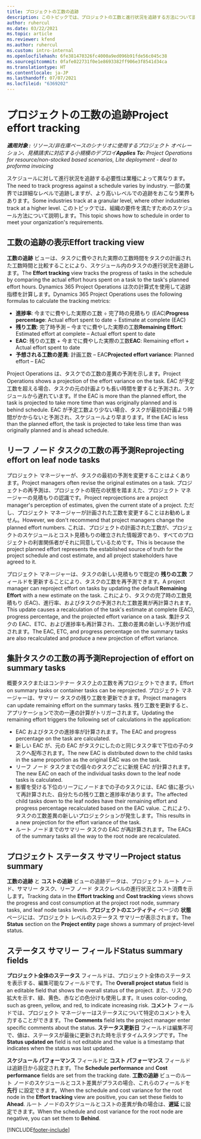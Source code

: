 ```yaml
---
title: プロジェクトの工数の追跡
description: このトピックでは、プロジェクトの工数と進行状況を追跡する方法について説明します。
author: ruhercul
ms.date: 03/22/2021
ms.topic: article
ms.reviewer: kfend
ms.author: ruhercul
ms.custom: intro-internal
ms.openlocfilehash: 6fe381470326fc4000a9ed096b91fde56c045c38
ms.sourcegitcommit: 0fafe022731f0e1e8693382ff906e3f8541d34ca
ms.translationtype: HT
ms.contentlocale: ja-JP
ms.lasthandoff: 07/07/2021
ms.locfileid: "6369202"
---
```

# <a name="project-effort-tracking"></a><span data-ttu-id="c07ab-103">プロジェクトの工数の追跡</span><span class="sxs-lookup"><span data-stu-id="c07ab-103">Project effort tracking</span></span>

<span data-ttu-id="c07ab-104">_**適用対象 :** リソース/非在庫ベースのシナリオに使用するプロジェクト オペレーション、見積請求に対応する小規模のデプロイ_</span><span class="sxs-lookup"><span data-stu-id="c07ab-104">_**Applies To:** Project Operations for resource/non-stocked based scenarios, Lite deployment - deal to proforma invoicing_</span></span>

<span data-ttu-id="c07ab-105">スケジュールに対して進行状況を追跡する必要性は業種によって異なります。</span><span class="sxs-lookup"><span data-stu-id="c07ab-105">The need to track progress against a schedule varies by industry.</span></span> <span data-ttu-id="c07ab-106">一部の業界では詳細なレベルで追跡しますが、より高いレベルでの追跡をおこなう業界もあります。</span><span class="sxs-lookup"><span data-stu-id="c07ab-106">Some industries track at a granular level, where other industries track at a higher level.</span></span> <span data-ttu-id="c07ab-107">このトピックでは、組織の要件を満たすためのスケジュール方法について説明します。</span><span class="sxs-lookup"><span data-stu-id="c07ab-107">This topic shows how to schedule in order to meet your organization's requirements.</span></span>

## <a name="effort-tracking-view"></a><span data-ttu-id="c07ab-108">工数の追跡の表示</span><span class="sxs-lookup"><span data-stu-id="c07ab-108">Effort tracking view</span></span>

<span data-ttu-id="c07ab-109">**工数の追跡** ビューは、タスクに費やされた実際の工数時間をタスクの計画された工数時間と比較することにより、スケジュール内のタスクの進行状況を追跡します。</span><span class="sxs-lookup"><span data-stu-id="c07ab-109">The **Effort tracking** view tracks the progress of tasks in the schedule by comparing the actual effort hours spent on a task to the task's planned effort hours.</span></span> <span data-ttu-id="c07ab-110">Dynamics 365 Project Operations は次の計算式を使用して追跡指標を計算します。</span><span class="sxs-lookup"><span data-stu-id="c07ab-110">Dynamics 365 Project Operations uses the following formulas to calculate the tracking metrics:</span></span>

- <span data-ttu-id="c07ab-111">**進捗率**: 今までに費やした実際の工数 ÷ 完了時の見積もり (EAC)</span><span class="sxs-lookup"><span data-stu-id="c07ab-111">**Progress percentage**: Actual effort spent to date ÷ Estimate at complete (EAC)</span></span> 
- <span data-ttu-id="c07ab-112">**残り工数**: 完了時予測 – 今までに費やした実際の工数</span><span class="sxs-lookup"><span data-stu-id="c07ab-112">**Remaining Effort**: Estimated effort at complete – Actual effort spent to date</span></span> 
- <span data-ttu-id="c07ab-113">**EAC**: 残りの工数 + 今までに費やした実際の工数</span><span class="sxs-lookup"><span data-stu-id="c07ab-113">**EAC**: Remaining effort + Actual effort spent to date</span></span> 
- <span data-ttu-id="c07ab-114">**予想される工数の差異**: 計画工数 – EAC</span><span class="sxs-lookup"><span data-stu-id="c07ab-114">**Projected effort variance**: Planned effort – EAC</span></span>

<span data-ttu-id="c07ab-115">Project Operations は、タスクでの工数の差異の予測を示します。</span><span class="sxs-lookup"><span data-stu-id="c07ab-115">Project Operations shows a projection of the effort variance on the task.</span></span> <span data-ttu-id="c07ab-116">EAC が予定工数を超える場合、タスクの元の計画よりも長い時間を要すると予測され、スケジュールから遅れています。</span><span class="sxs-lookup"><span data-stu-id="c07ab-116">If the EAC is more than the planned effort, the task is projected to take more time than was originally planned and is behind schedule.</span></span> <span data-ttu-id="c07ab-117">EAC が予定工数より少ない場合、タスクが最初の計画より時間がかからないと予測され、スケジュールより早まります。</span><span class="sxs-lookup"><span data-stu-id="c07ab-117">If the EAC is less than the planned effort, the task is projected to take less time than was originally planned and is ahead schedule.</span></span>

## <a name="reprojecting-effort-on-leaf-node-tasks"></a><span data-ttu-id="c07ab-118">リーフ ノード タスクの工数の再予測</span><span class="sxs-lookup"><span data-stu-id="c07ab-118">Reprojecting effort on leaf node tasks</span></span>

<span data-ttu-id="c07ab-119">プロジェクト マネージャーが、タスクの最初の予測を変更することはよくあります。</span><span class="sxs-lookup"><span data-stu-id="c07ab-119">Project managers often revise the original estimates on a task.</span></span> <span data-ttu-id="c07ab-120">プロジェクトの再予測は、プロジェクトの現在の状態を踏まえた、プロジェクト マネージャーの見積もりの認識です。</span><span class="sxs-lookup"><span data-stu-id="c07ab-120">Project reprojections are a project manager's perception of estimates, given the current state of a project.</span></span> <span data-ttu-id="c07ab-121">ただし、プロジェクト マネージャーが計画された工数を変更することはお勧めしません。</span><span class="sxs-lookup"><span data-stu-id="c07ab-121">However, we don't recommend that project managers change the planned effort numbers.</span></span> <span data-ttu-id="c07ab-122">これは、プロジェクトの計画された工数が、プロジェクトのスケジュールとコスト見積もりの確立された情報源であり、すべてのプロジェクトの利害関係者がそれに同意しているためです。</span><span class="sxs-lookup"><span data-stu-id="c07ab-122">This is because the project planned effort represents the established source of truth for the project schedule and cost estimate, and all project stakeholders have agreed to it.</span></span>

<span data-ttu-id="c07ab-123">プロジェクト マネージャーは、タスクの新しい見積もりで既定の **残りの工数** フィールドを更新することにより、タスクの工数を再予測できます。</span><span class="sxs-lookup"><span data-stu-id="c07ab-123">A project manager can reproject effort on tasks by updating the default **Remaining Effort** with a new estimate on the task.</span></span> <span data-ttu-id="c07ab-124">これにより、タスクの完了時の工数見積もり (EAC)、進行率、およびタスクの予測された工数差異が再計算されます。</span><span class="sxs-lookup"><span data-stu-id="c07ab-124">This update causes a recalculation of the task's estimate at complete (EAC), progress percentage, and the projected effort variance on a task.</span></span> <span data-ttu-id="c07ab-125">集計タスクの EAC、ETC、および進捗率も再計算され、工数の差異の新しい予測が作成されます。</span><span class="sxs-lookup"><span data-stu-id="c07ab-125">The EAC, ETC, and progress percentage on the summary tasks are also recalculated and produce a new projection of effort variance.</span></span>

## <a name="reprojection-of-effort-on-summary-tasks"></a><span data-ttu-id="c07ab-126">集計タスクの工数の再予測</span><span class="sxs-lookup"><span data-stu-id="c07ab-126">Reprojection of effort on summary tasks</span></span>

<span data-ttu-id="c07ab-127">概要タスクまたはコンテナー タスク上の工数を再プロジェクトできます。</span><span class="sxs-lookup"><span data-stu-id="c07ab-127">Effort on summary tasks or container tasks can be reprojected.</span></span> <span data-ttu-id="c07ab-128">プロジェクト マネージャーは、サマリー タスクの残り工数を更新できます。</span><span class="sxs-lookup"><span data-stu-id="c07ab-128">Project managers can update remaining effort on the summary tasks.</span></span> <span data-ttu-id="c07ab-129">残り工数を更新すると、アプリケーションで次の一連の計算がトリガーされます。</span><span class="sxs-lookup"><span data-stu-id="c07ab-129">Updating the remaining effort triggers the following set of calculations in the application:</span></span>

- <span data-ttu-id="c07ab-130">EAC およびタスクの進捗率が計算されます。</span><span class="sxs-lookup"><span data-stu-id="c07ab-130">The EAC and progress percentage on the task are calculated.</span></span>
- <span data-ttu-id="c07ab-131">新しい EAC が、元の EAC がタスクにしたのと同じタスク率で下位の子のタスクへ配布されます。</span><span class="sxs-lookup"><span data-stu-id="c07ab-131">The new EAC is distributed down to the child tasks in the same proportion as the original EAC was on the task.</span></span>
- <span data-ttu-id="c07ab-132">リーフ ノード タスクまでの個々のタスクごとに新規 EAC が計算されます。</span><span class="sxs-lookup"><span data-stu-id="c07ab-132">The new EAC on each of the individual tasks down to the leaf node tasks is calculated.</span></span> 
- <span data-ttu-id="c07ab-133">影響を受ける下位のリーフにノードまでの子のタスクには、EAC 値に基づいて再計算された、自分たちの残り工数と進捗率があります。</span><span class="sxs-lookup"><span data-stu-id="c07ab-133">The affected child tasks down to the leaf nodes have their remaining effort and progress percentage recalculated based on the EAC value.</span></span> <span data-ttu-id="c07ab-134">これにより、タスクの工数差異の新しいプロジェクションが発生します。</span><span class="sxs-lookup"><span data-stu-id="c07ab-134">This results in a new projection for the effort variance of the task.</span></span> 
- <span data-ttu-id="c07ab-135">ルート ノードまでのサマリー タスクの EAC が再計算されます。</span><span class="sxs-lookup"><span data-stu-id="c07ab-135">The EACs of the summary tasks all the way to the root node are recalculated.</span></span>


## <a name="project-status-summary"></a><span data-ttu-id="c07ab-136">プロジェクト ステータス サマリー</span><span class="sxs-lookup"><span data-stu-id="c07ab-136">Project status summary</span></span>

<span data-ttu-id="c07ab-137">**工数の追跡** と **コストの追跡** ビューの追跡データは、プロジェクト ルート ノード、サマリー タスク、リーフ ノード タスクレベルの進行状況とコスト消費を示します。</span><span class="sxs-lookup"><span data-stu-id="c07ab-137">Tracking data in the **Effort tracking** and **Cost tracking** views shows the progress and cost consumption at the project root node, summary tasks, and leaf node tasks levels.</span></span> <span data-ttu-id="c07ab-138">**プロジェクトのエンティティ** ページの **状態** ページには、プロジェクト レベルのステータス サマリーが表示されます。</span><span class="sxs-lookup"><span data-stu-id="c07ab-138">The **Status** section on the **Project entity** page shows a summary of project-level status.</span></span>

## <a name="status-summary-fields"></a><span data-ttu-id="c07ab-139">ステータス サマリー フィールド</span><span class="sxs-lookup"><span data-stu-id="c07ab-139">Status summary fields</span></span>

<span data-ttu-id="c07ab-140">**プロジェクト全体のステータス** フィールドは、プロジェクト全体のステータスを表示する、編集可能なフィールドです。</span><span class="sxs-lookup"><span data-stu-id="c07ab-140">The **Overall project status** field is an editable field that shows the overall status of the project.</span></span> <span data-ttu-id="c07ab-141">また、リスクの拡大を示す、緑、黄色、赤などの色分けも使用します。</span><span class="sxs-lookup"><span data-stu-id="c07ab-141">It uses color-coding, such as green, yellow, and red, to indicate increasing risk.</span></span> <span data-ttu-id="c07ab-142">**コメント** フィールドでは、プロジェクト マネージャーはステータスについて特定のコメントを入力することができます。</span><span class="sxs-lookup"><span data-stu-id="c07ab-142">The **Comments** field lets the project manager enter specific comments about the status.</span></span> <span data-ttu-id="c07ab-143">**ステータス更新日** フィールドは編集不可で、値は、ステータスが最後に更新された時を示すタイムスタンプです。</span><span class="sxs-lookup"><span data-stu-id="c07ab-143">The **Status updated on** field is not editable and the value is a timestamp that indicates when the status was last updated.</span></span>

<span data-ttu-id="c07ab-144">**スケジュール パフォーマンス** フィールドと **コスト パフォーマンス** フィールドは追跡日から設定されます。</span><span class="sxs-lookup"><span data-stu-id="c07ab-144">The **Schedule performance** and **Cost performance** fields are set from the tracking date.</span></span> <span data-ttu-id="c07ab-145">**工数の追跡** ビューのルート ノードのスケジュールとコスト差異がプラスの場合、これらのフィールドを **先行** に設定できます。</span><span class="sxs-lookup"><span data-stu-id="c07ab-145">When the schedule and cost variance for the root node in the **Effort tracking** view are positive, you can set these fields to **Ahead**.</span></span> <span data-ttu-id="c07ab-146">ルート ノードのスケジュールとコストの差異が負の場合は、**遅延** に設定できます。</span><span class="sxs-lookup"><span data-stu-id="c07ab-146">When the schedule and cost variance for the root node are negative, you can set them to **Behind**.</span></span>


[!INCLUDE[footer-include](../includes/footer-banner.md)]
